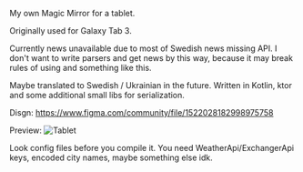 My own Magic Mirror for a tablet.

Originally used for Galaxy Tab 3.

Currently news unavailable due to most of Swedish news missing API.
I don't want to write parsers and get news by this way, because it may break rules of using and something like this.

Maybe translated to Swedish / Ukrainian in the future.
Written in Kotlin, ktor and some additional small libs for serialization.


Disgn: https://www.figma.com/community/file/1522028182998975758

Preview: ![Tablet](https://github.com/user-attachments/assets/7aba9b1d-bcb1-4a8d-877f-6d0c08914bce)


Look config files before you compile it. You need WeatherApi/ExchangerApi keys, encoded city names, maybe something else idk.
